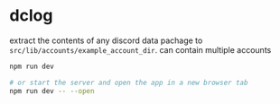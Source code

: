 # dclog

extract the contents of any discord data pachage to `src/lib/accounts/example_account_dir`. can contain multiple accounts

```bash
npm run dev

# or start the server and open the app in a new browser tab
npm run dev -- --open
```
